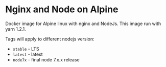 # Nginx and Node on Alpine

Docker image for Alpine linux with nginx and NodeJs.
This image run with yarn 1.2.1.

Tags will apply to different nodejs version:

- `stable` - LTS
- `latest` - latest
- `node7x` - final node 7.x.x release





